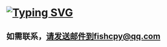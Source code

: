 # [![Typing SVG](https://readme-typing-svg.demolab.com?font=Fira+Code&pause=1000&width=435&lines=%E4%BD%A0%E5%A5%BD%F0%9F%91%8B;Hello+%F0%9F%91%8B)](https://git.io/typing-svg)

## 如需联系，请发送邮件到fishcpy@qq.com
